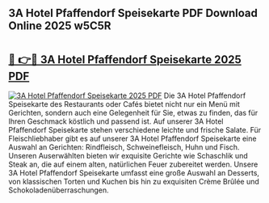 ## 3A Hotel Pfaffendorf Speisekarte PDF Download Online 2025 w5C5R

# <h2><a href="http://gcdo4it.nevu.top/?p=3A+Hotel+Pfaffendorf+Speisekarte">🔗 👉🔴 3A Hotel Pfaffendorf Speisekarte 2025 PDF</a></h2>

[![3A Hotel Pfaffendorf Speisekarte 2025 PDF](https://i.imgur.com/dBaPXMq.png)](http://gcdo4it.nevu.top/?p=3A+Hotel+Pfaffendorf+Speisekarte)
Die 3A Hotel Pfaffendorf Speisekarte des Restaurants oder Cafés bietet nicht nur ein Menü mit Gerichten, sondern auch eine Gelegenheit für Sie, etwas zu finden, das für Ihren Geschmack köstlich und passend ist. Auf unserer 3A Hotel Pfaffendorf Speisekarte stehen verschiedene leichte und frische Salate. Für Fleischliebhaber gibt es auf unserer 3A Hotel Pfaffendorf Speisekarte eine Auswahl an Gerichten: Rindfleisch, Schweinefleisch, Huhn und Fisch. Unseren Auserwählten bieten wir exquisite Gerichte wie Schaschlik und Steak an, die auf einem alten, natürlichen Feuer zubereitet werden. Unsere 3A Hotel Pfaffendorf Speisekarte umfasst eine große Auswahl an Desserts, von klassischen Torten und Kuchen bis hin zu exquisiten Crème Brûlée und Schokoladenüberraschungen.
